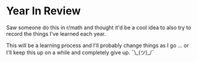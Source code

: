 # Year In Review

Saw someone do this in r/math and thought it'd be a cool idea to also try to record the things I've learned each year.

This will be a learning process and I'll probably change things as I go ... or I'll keep this up on a while and completely give up. ¯\\\_(ツ)_/¯    


